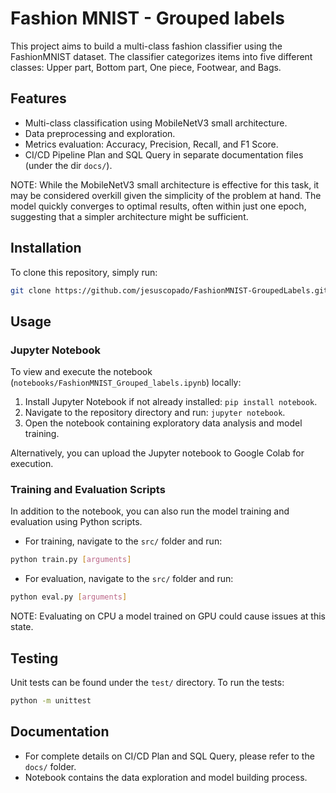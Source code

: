 # Fashion MNIST - Grouped labels
This project aims to build a multi-class fashion classifier using the FashionMNIST dataset. The classifier categorizes items into five different classes: Upper part, Bottom part, One piece, Footwear, and Bags.

## Features
- Multi-class classification using MobileNetV3 small architecture.
- Data preprocessing and exploration.
- Metrics evaluation: Accuracy, Precision, Recall, and F1 Score.
- CI/CD Pipeline Plan and SQL Query in separate documentation files (under the dir `docs/`).

NOTE: While the MobileNetV3 small architecture is effective for this task, it may be considered overkill given the simplicity of the problem at hand. The model quickly converges to optimal results, often within just one epoch, suggesting that a simpler architecture might be sufficient.

## Installation
To clone this repository, simply run:

```bash
git clone https://github.com/jesuscopado/FashionMNIST-GroupedLabels.git
```

## Usage

### Jupyter Notebook
To view and execute the notebook (`notebooks/FashionMNIST_Grouped_labels.ipynb`) locally:

1. Install Jupyter Notebook if not already installed: `pip install notebook`.
2. Navigate to the repository directory and run: `jupyter notebook`.
3. Open the notebook containing exploratory data analysis and model training.

Alternatively, you can upload the Jupyter notebook to Google Colab for execution.

### Training and Evaluation Scripts
In addition to the notebook, you can also run the model training and evaluation using Python scripts.

- For training, navigate to the `src/` folder and run:
```bash
python train.py [arguments]
```

- For evaluation, navigate to the `src/` folder and run:
```bash
python eval.py [arguments]
```

NOTE: Evaluating on CPU a model trained on GPU could cause issues at this state.

## Testing
Unit tests can be found under the `test/` directory. To run the tests:

```bash
python -m unittest
```

## Documentation
- For complete details on CI/CD Plan and SQL Query, please refer to the `docs/` folder.
- Notebook contains the data exploration and model building process.
